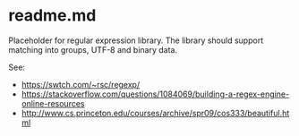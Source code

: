 # readme.md

Placeholder for regular expression library. The library should support matching
into groups, UTF-8 and binary data.

See:

* <https://swtch.com/~rsc/regexp/>
* <https://stackoverflow.com/questions/1084069/building-a-regex-engine-online-resources>
* <http://www.cs.princeton.edu/courses/archive/spr09/cos333/beautiful.html>

